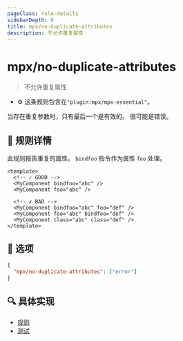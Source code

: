 ```yaml
---
pageClass: rule-details
sidebarDepth: 0
title: mpx/no-duplicate-attributes
description: 不允许重复属性
---
```

# mpx/no-duplicate-attributes
> 不允许重复属性

- :gear: 这条规则包含在`"plugin:mpx/mpx-essential"`。

当存在重复参数时，只有最后一个是有效的。
很可能是错误。

## :book: 规则详情

此规则报告重复的属性。
`bindfoo` 指令作为属性 `foo` 处理。

<eslint-code-block :rules="{'mpx/no-duplicate-attributes': ['error']}">

```vue
<template>
  <!-- ✓ GOOD -->
  <MyComponent bindfoo="abc" />
  <MyComponent foo="abc" />

  <!-- ✗ BAD -->
  <MyComponent bindfoo="abc" foo="def" />
  <MyComponent foo="abc" bindfoo="def" />
  <MyComponent class="abc" class="def" />
</template>
```

</eslint-code-block>

## :wrench: 选项

```json
{
  "mpx/no-duplicate-attributes": ["error"]
}
```

## :mag: 具体实现

- [规则](https://github.com/mpx-ecology/eslint-plugin-mpx/blob/master/lib/rules/no-duplicate-attributes.js)
- [测试](https://github.com/mpx-ecology/eslint-plugin-mpx/blob/master/tests/lib/rules/no-duplicate-attributes.js)